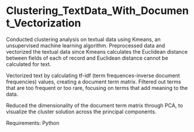 # Clustering_TextData_With_Document_Vectorization
Conducted clustering analysis on textual data using Kmeans, an unsupervised machine learning algorithm. Preprocessed data and vectorized the textual data since Kmeans calculates the Euclidean distance between fields of each of record and Euclidean distance cannot be calculated for text. 

Vectorized text by calculating tf-idf (term frequences-inverse document frequencies) values, creating a document term matrix. Filtered out terms that are too frequent or too rare, focusing on terms that add meaning to the data. 

Reduced the dimensionality of the document term matrix through PCA, to visualize the cluster solution across the principal components. 

Requirements: 
Python



